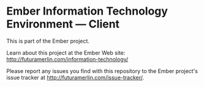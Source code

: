 # Ember Information Technology Environment — Client

This is part of the Ember project.

Learn about this project at the Ember Web site: http://futuramerlin.com/information-technology/

Please report any issues you find with this repository to the Ember project's issue tracker at http://futuramerlin.com/issue-tracker/.
